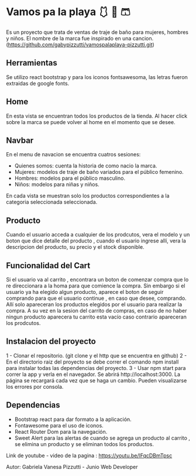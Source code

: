 # Vamos pa la playa 🩱 👙 🩳
Es un proyecto que trata de ventas de traje de baño para mujeres, hombres y niños. El nombre de la marca fue inspirado en una cancion. (https://github.com/gabypizzutti/vamospalaplaya-pizzutti.git)

## Herramientas
Se utilizo react bootstrap y para los iconos fontsawesoma, las letras fueron extraidas de google fonts.

## Home 
En esta vista se encuentran todos los productos de la tienda. Al hacer click sobre la marca se puede volver al home en el momento que se desee.

## Navbar
En el menu de navacion se encuentra cuatros sesiones:

-   Quienes somos: cuenta la historia de como nacio la marca.
-   Mujeres: modelos de traje de baño variados para el público femenino.
-   Hombres: modelos para el público masculino.
-   Niños: modelos para niñas y niños.

En cada vista se muestran solo los productos correspondientes a la categoria seleccionada seleccionada.

## Producto
Cuando el usuario acceda a cualquier de los prodcutos, vera el modelo y un boton que dice detalle del producto , cuando el usuario ingrese allí, vera la descripcion del producto, su precio y el stock disponible. 


## Funcionalidad del Cart
Si el usuario va al carrito , encontrara un boton de comenzar compra que lo re direccionara a la homa para que comience la compra. Sin embargo si el usuario ya ha elegido algun producto, aparece el boton de seguir comprando para que el usuario continue , en caso que desee, comprando. Allí solo apareceran los productos elegidos por el usuario para realizar la compra. A su vez en la sesion del carrito de compras, en caso de no haber ningun producto aparecera tu carrito esta vacío caso contrario apareceran los prodcutos.  


## Instalacion del proyecto 
1 - Clonar el repositorio. (git clone y el http que se encuentra en github)
2 - En el directorio raiz del proyecto se debe correr el comando npm install para instalar todas las dependencias del proyecto.
3 - Usar npm start para correr la app y verla en el navegador. Se abrirá http://localhost:3000. La página se recargará cada vez que se haga un cambio. Pueden visualizarse los errores por consola.


## Dependencias
-   Bootstrap react para dar formato a la aplicación.
-   Fontawesome para el uso de iconos.
-   React Router Dom para la navegación.
-   Sweet Alert para las alertas de cuando se agrega un producto al carrito , se elimina un producto y se eliminan todos los productos. 

Link de youtube - video de la pagina : https://youtu.be/lFqcDBmTpsc

Autor: Gabriela Vanesa Pizzutti - Junio Web Developer





